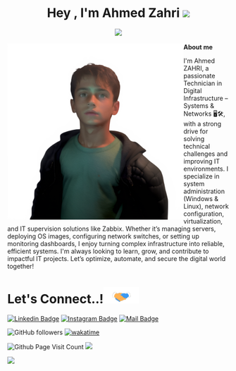 <h1 align="center"><b>Hey , I'm Ahmed Zahri </b><img src="https://media.giphy.com/media/hvRJCLFzcasrR4ia7z/giphy.gif" width="35"></h1>
<p align="center">
  <a href="https://github.com/DenverCoder1/readme-typing-svg"><img src="https://readme-typing-svg.herokuapp.com?font=Time+New+Roman&color=cyan&size=25&center=true&vCenter=true&width=600&height=100&lines=Hey!+It's+Ahmed+Zahri..&hearts;++;IT+Support,;IT+Systems+&+Network+Administrator,;Love+to+learn+new+stuffs..<3"></a>

</p>

<!--  Ceci mon Avatar-->
<img title="My Avatar" align="left" src="hi.png"  width="400px" alt="hi" >

<!--  About me -->
<!--## <picture><img src = "assets/about_me.gif" width = 50px></picture> **About me**-->
**About me**

I'm Ahmed ZAHRI, a passionate Technician in Digital Infrastructure – Systems & Networks 🖥️🛠️, with a strong drive for solving technical challenges and improving IT environments. I specialize in system administration (Windows & Linux), network configuration, virtualization, and IT supervision solutions like Zabbix. Whether it’s managing servers, deploying OS images, configuring network switches, or setting up monitoring dashboards, I enjoy turning complex infrastructure into reliable, efficient systems. I'm always looking to learn, grow, and contribute to impactful IT projects. Let’s optimize, automate, and secure the digital world together!

<!-- Let's Connect..! -->
# <b> Let's Connect..!</b><img src="https://github.com/0xAbdulKhalid/0xAbdulKhalid/raw/main/assets/mdImages/handshake.gif" width ="80">

[![Linkedin Badge](https://img.shields.io/badge/-AhmedZahri-0e76a8?style=flat&labelColor=0e76a8&logo=linkedin&logoColor=white)](https://www.linkedin.com/in/ahmedzahri/)
[![Instagram Badge](https://img.shields.io/badge/-@itsahmedzahri-e84393?style=flat&labelColor=e84393&logo=instagram&logoColor=white)](https://www.instagram.com/itsahmedzahri/)
[![Mail Badge](https://img.shields.io/badge/-AhmedZahri-c0392b?style=flat&labelColor=c0392b&logo=gmail&logoColor=white)](mailto:Zahriahmeed@gmail.com)
<!-- YouTube Channel Views /GitHub followers /visitors/Age  -->
![GitHub followers](https://img.shields.io/github/followers/itsahmedzahri?style=social)
[![wakatime](https://wakatime.com/badge/user/c0a37276-8396-4881-b56d-232ffd4059dc/project/2c199d38-84a2-4054-9b13-a685f16d5160.svg)](https://wakatime.com/badge/user/c0a37276-8396-4881-b56d-232ffd4059dc/project/2c199d38-84a2-4054-9b13-a685f16d5160)
<!--![visitors](https://visitor-badge.glitch.me/badge?page_id=AzizBenIsmail.AzizBenIsmail)-->
![Github Page Visit Count](https://komarev.com/ghpvc/?username=itsahmedzahri)
<img src="https://img.shields.io/badge/Age-24-blue" />


<!-- Ligne  -->
<img src="https://user-images.githubusercontent.com/73097560/115834477-dbab4500-a447-11eb-908a-139a6edaec5c.gif"><br><br>
<!-- TODO: Add last video link 
